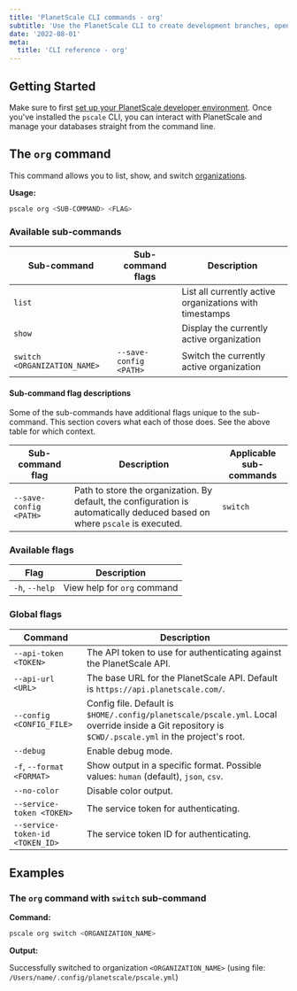```yaml
---
title: 'PlanetScale CLI commands - org'
subtitle: 'Use the PlanetScale CLI to create development branches, open deploy requests, and make non-blocking schema changes directly from your terminal.'
date: '2022-08-01'
meta:
  title: 'CLI reference - org'
---
```


## Getting Started

Make sure to first [set up your PlanetScale developer environment](/docs/concepts/planetscale-environment-setup). Once you've installed the `pscale` CLI, you can interact with PlanetScale and manage your databases straight from the command line.

## The `org` command

This command allows you to list, show, and switch [organizations](/docs/concepts/access-control#organization-member).

**Usage:**

```bash
pscale org <SUB-COMMAND> <FLAG>
```

### Available sub-commands

| **Sub-command**              | **Sub-command flags**  | **Description**                                         |
| ---------------------------- | ---------------------- | ------------------------------------------------------- |
| `list`                       |                        | List all currently active organizations with timestamps |
| `show`                       |                        | Display the currently active organization               |
| `switch <ORGANIZATION_NAME>` | `--save-config <PATH>` | Switch the currently active organization                |

#### Sub-command flag descriptions

Some of the sub-commands have additional flags unique to the sub-command. This section covers what each of those does. See the above table for which context.

| **Sub-command flag**   | **Description**                                                                                                             | **Applicable sub-commands** |
| ---------------------- | --------------------------------------------------------------------------------------------------------------------------- | --------------------------- |
| `--save-config <PATH>` | Path to store the organization. By default, the configuration is automatically deduced based on where `pscale` is executed. | `switch`                    |

### Available flags

| **Flag**       | **Description**             |
| -------------- | --------------------------- |
| `-h`, `--help` | View help for `org` command |

### Global flags

| **Command**                     | **Description**                                                                                                                                     |
| ------------------------------- | --------------------------------------------------------------------------------------------------------------------------------------------------- |
| `--api-token <TOKEN>`           | The API token to use for authenticating against the PlanetScale API.                                                                                |
| `--api-url <URL>`               | The base URL for the PlanetScale API. Default is `https://api.planetscale.com/`.                                                                    |
| `--config <CONFIG_FILE>`        | Config file. Default is `$HOME/.config/planetscale/pscale.yml`. Local override inside a Git repository is `$CWD/.pscale.yml` in the project's root. |
| `--debug`                       | Enable debug mode.                                                                                                                                  |
| `-f`, `--format <FORMAT>`       | Show output in a specific format. Possible values: `human` (default), `json`, `csv`.                                                                |
| `--no-color`                    | Disable color output.                                                                                                                               |
| `--service-token <TOKEN>`       | The service token for authenticating.                                                                                                               |
| `--service-token-id <TOKEN_ID>` | The service token ID for authenticating.                                                                                                            |

## Examples

### The `org` command with `switch` sub-command

**Command:**

```bash
pscale org switch <ORGANIZATION_NAME>
```

**Output:**

Successfully switched to organization `<ORGANIZATION_NAME>` (using file: `/Users/name/.config/planetscale/pscale.yml`)
